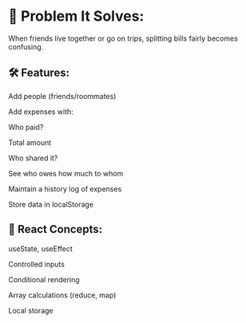 # 🧩 Problem It Solves:
When friends live together or go on trips, splitting bills fairly becomes confusing.

## 🛠 Features:
Add people (friends/roommates)

Add expenses with:

Who paid?

Total amount

Who shared it?

See who owes how much to whom

Maintain a history log of expenses

Store data in localStorage

## 🔧 React Concepts:
useState, useEffect

Controlled inputs

Conditional rendering

Array calculations (reduce, map)

Local storage